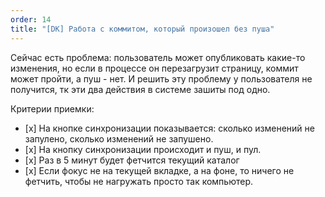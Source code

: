 ```yaml
---
order: 14
title: "[DK] Работа с коммитом, который произошел без пуша"
---
```


Сейчас есть проблема: пользователь может опубликовать какие-то изменения, но если в процессе он перезагрузит страницу, коммит может пройти, а пуш - нет. И решить эту проблему у пользователя не получится, тк эти два действия в системе зашиты под одно.



Критерии приемки:

-  \[x\] На кнопке синхронизации показывается: сколько изменений не запулено, сколько изменений не запушено.
-  \[x\] На кнопку синхронизации происходит и пуш, и пул.
-  \[x\] Раз в 5 минут будет фетчится текущий каталог
-  \[x\] Если фокус не на текущей вкладке, а на фоне, то ничего не фетчить, чтобы не нагружать просто так компьютер.